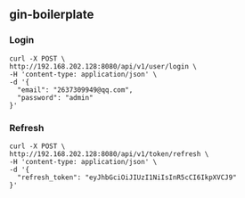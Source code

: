 ## gin-boilerplate

### Login

```shell
curl -X POST \
http://192.168.202.128:8080/api/v1/user/login \
-H 'content-type: application/json' \
-d '{
  "email": "2637309949@qq.com",
  "password": "admin"
}'
```

### Refresh

```shell
curl -X POST \
http://192.168.202.128:8080/api/v1/token/refresh \
-H 'content-type: application/json' \
-d '{
  "refresh_token": "eyJhbGciOiJIUzI1NiIsInR5cCI6IkpXVCJ9"
}'
```
